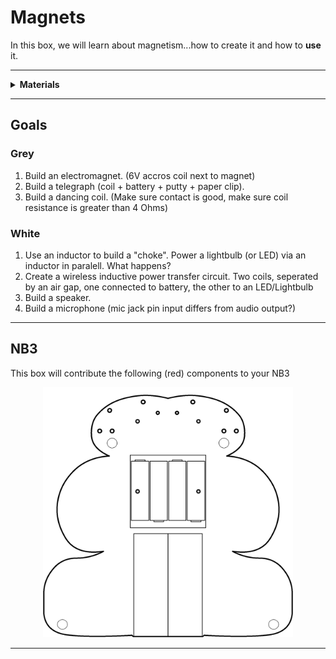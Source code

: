 # Magnets

In this box, we will learn about magnetism...how to create it and how to **use** it.

----

<details><summary><b>Materials</b></summary><p>

Contents|Description| # |Data|Link|
:-------|:----------|:-:|:--:|:--:|
Inductor|1 mH torroidal inductor|1|[-D-](_data/datasheets/inductor_torroidal.pdf)|[-L-](https://uk.farnell.com/bourns/2124-v-rc/inductor-1000uh-15-1-3a-toroid/dp/1929753)
Magnet wire|Narrow gaurge epoxy insulated (1 m)|1|-|[-L-](https://www.amazon.co.uk/Enameled-Magnet-Soldering-Winding-Enamelled/dp/B07N65LRVD)
Bolt|12 mm long M4 hex bolt (stainless steel)|1|-|-
Paper Clip|26 mm zinc coated steel clip|1|-|-
Magnet|Neodymium disc (8 mm x 3 mm)|2|-|[-L-](https://uk.farnell.com/duratool/d01766/magnets-rare-earth-8-x-3mm-pk10/dp/1888095)
USB sound card|USB to 3.5 mm Audio out/in|1|-|[-L-](https://www.amazon.co.uk/UGREEN-Headphone-Microphone-Raspberry-Ultrabook/dp/B01N905VOY)
Stereo plug terminal|3.5 mm plug to screw terminal|2|-|[-L-](https://www.amazon.co.uk/dp/B07MNYBFL9)

</p></details>

----

## Goals

### Grey

1. Build an electromagnet. (6V accros coil next to magnet)
2. Build a telegraph (coil + battery + putty + paper clip).
3. Build a dancing coil. (Make sure contact is good, make sure coil resistance is greater than 4 Ohms)

### White

1. Use an inductor to build a "choke". Power a lightbulb (or LED) via an inductor in paralell. What happens?
2. Create a wireless inductive power transfer circuit. Two coils, seperated by an air gap, one connected to battery, the other to an LED/Lightbulb
3. Build a speaker.
4. Build a microphone (mic jack pin input differs from audio output?)


----

## NB3

This box will contribute the following (red) components to your NB3

<p align="center">
<img src="_data/images/NB3_magnets.png" alt="NB3 stage" width="400" height="400">
<p>

----
